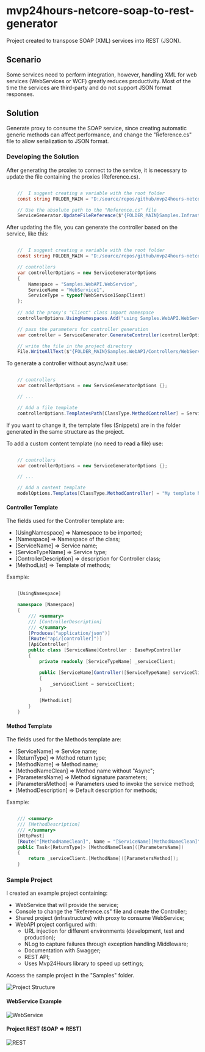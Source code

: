 # mvp24hours-netcore-soap-to-rest-generator
Project created to transpose SOAP (XML) services into REST (JSON).

## Scenario

Some services need to perform integration, however, handling XML for web services (WebServices or WCF) greatly reduces productivity. Most of the time the services are third-party and do not support JSON format responses.

## Solution

Generate proxy to consume the SOAP service, since creating automatic generic methods can affect performance, and change the "Reference.cs" file to allow serialization to JSON format.

### Developing the Solution

After generating the proxies to connect to the service, it is necessary to update the file containing the proxies (Reference.cs).

```csharp

	//  I suggest creating a variable with the root folder
	const string FOLDER_MAIN = "D:/source/repos/github/mvp24hours-netcore-soap-to-rest-generator/src/Samples/";

	// Use the absolute path to the "Reference.cs" file
	ServiceGenerator.UpdateFileReference($"{FOLDER_MAIN}Samples.Infrastructure.WebService/Connected Services/Samples.WebAPI.WebService/Reference.cs");

```

After updating the file, you can generate the controller based on the service, like this:

```csharp

	//  I suggest creating a variable with the root folder
	const string FOLDER_MAIN = "D:/source/repos/github/mvp24hours-netcore-soap-to-rest-generator/src/Samples/";

	// controllers
	var controllerOptions = new ServiceGeneratorOptions
	{
		Namespace = "Samples.WebAPI.WebService",
		ServiceName = "WebService1",
		ServiceType = typeof(WebService1SoapClient)
	};
	
	// add the proxy's "Client" class import namespace
	controllerOptions.UsingNamespaces.Add("using Samples.WebAPI.WebService;");

	// pass the parameters for controller generation
	var controller = ServiceGenerator.GenerateController(controllerOptions);

	// write the file in the project directory
	File.WriteAllText($"{FOLDER_MAIN}Samples.WebAPI/Controllers/WebService1Controller.cs", controller);

```

To generate a controller without async/wait use:

```csharp

	// controllers
	var controllerOptions = new ServiceGeneratorOptions {};

	// ...

	// Add a file template
	controllerOptions.TemplatesPath[ClassType.MethodController] = ServiceGeneratorConstants.FILE_METHOD_CONTROLLER;

```

If you want to change it, the template files (Snippets) are in the folder generated in the same structure as the project.

To add a custom content template (no need to read a file) use:

```csharp

	// controllers
	var controllerOptions = new ServiceGeneratorOptions {};

	// ...

	// Add a content template
	modelOptions.Templates[ClassType.MethodController] = "My template here....";

```

#### Controller Template

The fields used for the Controller template are:
- [UsingNamespace] => Namespace to be imported;
- [Namespace] => Namespace of the class;
- [ServiceName] => Service name;
- [ServiceTypeName] => Service type;
- [ControllerDescription] => description for Controller class;
- [MethodList] => Template of methods;

Example:

```csharp

	[UsingNamespace]

	namespace [Namespace]
	{
		/// <summary>
		/// [ControllerDescription]
		/// </summary>
		[Produces("application/json")]
		[Route("api/[controller]")]
		[ApiController]
		public class [ServiceName]Controller : BaseMvpController
		{
			private readonly [ServiceTypeName] _serviceClient;

			public [ServiceName]Controller([ServiceTypeName] serviceClient)
			{
				_serviceClient = serviceClient;
			}

			[MethodList]
		}
	}

```

#### Method Template

The fields used for the Methods template are:
- [ServiceName] => Service name;
- [ReturnType] => Method return type;
- [MethodName] => Method name;
- [MethodNameClean] => Method name without "Async";
- [ParametersName] => Method signature parameters;
- [ParametersMethod] => Parameters used to invoke the service method;
- [MethodDescription] => Default description for methods;

Example:

```csharp

	/// <summary>
	/// [MethodDescription]
	/// </summary>
	[HttpPost]
	[Route("[MethodNameClean]", Name = "[ServiceName][MethodNameClean]")]
	public Task<[ReturnType]> [MethodNameClean]([ParametersName])
	{
		return _serviceClient.[MethodName]([ParametersMethod]);
	}

```

### Sample Project

I created an example project containing:
- WebService that will provide the service;
- Console to change the "Reference.cs" file and create the Controller;
- Shared project (infrastructure) with proxy to consume WebService;
- WebAPI project configured with:
   - URL injection for different environments (development, test and production);
   - NLog to capture failures through exception handling Middleware;
   - Documentation with Swagger;
   - REST API;
   - Uses Mvp24Hours library to speed up settings;

Access the sample project in the "Samples" folder.

![Project Structure](https://github.com/kallebelins/mvp24hours-netcore-soap-to-rest-poc/blob/main/docs/images/project-structure.png)

#### WebService Example

![WebService](https://github.com/kallebelins/mvp24hours-netcore-soap-to-rest-poc/blob/main/docs/images/webservice-wsdl.png)

#### Project REST (SOAP => REST)

![REST](https://github.com/kallebelins/mvp24hours-netcore-soap-to-rest-poc/blob/main/docs/images/rest-swagger.png)